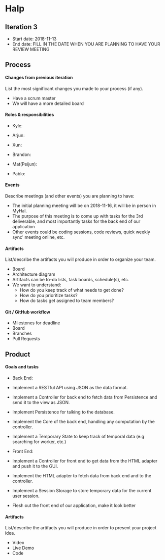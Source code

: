 # Halp


## Iteration 3

 * Start date: 2018-11-13
 * End date: FILL IN THE DATE WHEN YOU ARE PLANNING TO HAVE YOUR REVIEW MEETING

## Process

#### Changes from previous iteration

List the most significant changes you made to your process (if any).

 * Have a scrum master
 * We will have a more detailed board

#### Roles & responsibilities

- Kyle:

- Arjun:

- Xun:

- Brandon:

- Mat(Peijun):

- Pablo:

#### Events

Describe meetings (and other events) you are planning to have:

 * The initial planning meeting will be on 2018-11-16, it will be in person in MyHal.
 * The purpose of this meeting is to come up with tasks for the 3rd deliverable,
 and most importantly tasks for the back end of our application
 * Other events could be coding sessions, code reviews, quick weekly sync' meeting online, etc.

#### Artifacts

List/describe the artifacts you will produce in order to organize your team.       
 
 * Board
 * Architecture diagram
 * Artifacts can be to-do lists, task boards, schedule(s), etc.
 * We want to understand:
   * How do you keep track of what needs to get done?
   * How do you prioritize tasks?
   * How do tasks get assigned to team members?

#### Git / GitHub workflow

 * Milestones for deadline
 * Board
 * Branches
 * Pull Requests

## Product

#### Goals and tasks

 * Back End:
  * Implement a RESTful API using JSON as the data format.
  * Implement a Controller for back end to fetch data from Persistence and send it to the view as JSON.
  * Implement Persistence for talking to the database.
  * Implement the Core of the back end, handling any computation by the controller.
  * Implement a Temporary State to keep track of temporal data (e.g searching for worker, etc.)
 
 * Front End:
  * Implement a Controller for front end to get data from the HTML adapter and push it to the GUI.
  * Implement the HTML adapter to fetch data from back end and to the controller.
  * Implement a Session Storage to store temporary data for the current user session.
 
 * Flesh out the front end of our application, make it look better
 
 

#### Artifacts

List/describe the artifacts you will produce in order to present your project idea.

 * Video
 * Live Demo
 * Code

